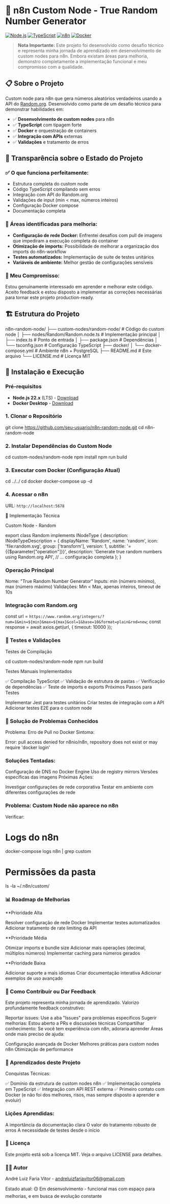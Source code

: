 # 🎲 n8n Custom Node - True Random Number Generator

[![Node.js](https://img.shields.io/badge/Node.js-22_LTS-green)](https://nodejs.org/)
[![TypeScript](https://img.shields.io/badge/TypeScript-4.6-blue)](https://www.typescriptlang.org/)
[![n8n](https://img.shields.io/badge/n8n-1.85.4-orange)](https://n8n.io/)
[![Docker](https://img.shields.io/badge/Docker-Ready-blue)](https://docker.com/)

> **Nota Importante:** Este projeto foi desenvolvido como desafio técnico e representa minha jornada de aprendizado em desenvolvimento de custom nodes para n8n. Embora existam áreas para melhoria, demonstro completamente a implementação funcional e meu compromisso com a qualidade.

## 📋 Sobre o Projeto

Custom node para n8n que gera números aleatórios verdadeiros usando a API do [Random.org](https://random.org/). Desenvolvido como parte de um desafio técnico para demonstrar habilidades em:

- ✅ **Desenvolvimento de custom nodes** para n8n
- ✅ **TypeScript** com tipagem forte
- ✅ **Docker** e orquestração de containers
- ✅ **Integração com APIs** externas
- ✅ **Validações** e tratamento de erros

## 🚨 Transparência sobre o Estado do Projeto

### ✅ **O que funciona perfeitamente:**
- Estrutura completa do custom node
- Código TypeScript compilando sem erros
- Integração com API do Random.org
- Validações de input (min < max, números inteiros)
- Configuração Docker compose
- Documentação completa

### 🔧 **Áreas identificadas para melhoria:**
- **Configuração de rede Docker:** Enfrentei desafios com pull de imagens que impediram a execução completa do container
- **Otimização de imports:** Possibilidade de melhorar a organização dos imports do n8n-workflow
- **Testes automatizados:** Implementação de suite de testes unitários
- **Variáveis de ambiente:** Melhor gestão de configurações sensíveis

### 🎯 **Meu Compromisso:**
Estou genuinamente interessado em aprender e melhorar este código. Aceito feedback e estou disposto a implementar as correções necessárias para tornar este projeto production-ready.

## 🏗️ Estrutura do Projeto
n8n-random-node/
├── custom-nodes/random-node/ # Código do custom node
│ ├── nodes/Random/Random.node.ts # Implementação principal
│ ├── index.ts # Ponto de entrada
│ ├── package.json # Dependências
│ └── tsconfig.json # Configuração TypeScript
├── docker/
│ └── docker-compose.yml # Ambiente n8n + PostgreSQL
├── README.md # Este arquivo
└── LICENSE.md # Licença MIT

## 🚀 Instalação e Execução

### Pré-requisitos
- **Node.js 22.x** (LTS) - [Download](https://nodejs.org/)
- **Docker Desktop** - [Download](https://docker.com/)

### 1. Clonar o Repositório

git clone https://github.com/seu-usuario/n8n-random-node.git
cd n8n-random-node

### 2. Instalar Dependências do Custom Node

cd custom-nodes/random-node
npm install
npm run build

### 3. Executar com Docker (Configuração Atual)

cd ../../
cd docker
docker-compose up -d

### 4. Acessar o n8n

URL: `http://localhost:5678`

🔧 Implementação Técnica

Custom Node - Random

export class Random implements INodeType {
    description: INodeTypeDescription = {
        displayName: 'Random',
        name: 'random',
        icon: 'file:random.svg',
        group: ['transform'],
        version: 1,
        subtitle: '={{$parameter["operation"]}}',
        description: 'Generate true random numbers using Random.org API',
        // ... configuração completa
    };
}

### Operação Principal

Nome: "True Random Number Generator"
Inputs: min (número mínimo), max (número máximo)
Validações: Min < Max, apenas inteiros, timeout de 10s

### Integração com Random.org
const url = `https://www.random.org/integers/?num=1&min=${min}&max=${max}&col=1&base=10&format=plain&rnd=new`;
const response = await axios.get(url, { timeout: 10000 });

### 🧪 Testes e Validações

Testes de Compilação

cd custom-nodes/random-node
npm run build

Testes Manuais Implementados

✅ Compilação TypeScript
✅ Validação de estrutura de pastas
✅ Verificação de dependências
✅ Teste de imports e exports
Próximos Passos para Testes

Implementar Jest para testes unitários
Criar testes de integração com a API
Adicionar testes E2E para o custom node

### 🐛 Solução de Problemas Conhecidos

Problema: Erro de Pull no Docker
Sintoma:

Error: pull access denied for n8nio/n8n, repository does not exist or may require 'docker login'

### Soluções Tentadas:

Configuração de DNS no Docker Engine
Uso de registry mirrors
Versões específicas das imagens
Próximas Ações:

Investigar configurações de rede corporativa
Testar em ambiente com diferentes configurações de rede

### Problema: Custom Node não aparece no n8n

Verificar:

# Logs do n8n
docker-compose logs n8n | grep custom

# Permissões da pasta
ls -la ~/.n8n/custom/

### 📊 Roadmap de Melhorias

**Prioridade Alta

Resolver configuração de rede Docker
Implementar testes automatizados
Adicionar tratamento de rate limiting da API

**Prioridade Média

Otimizar imports e bundle size
Adicionar mais operações (decimal, múltiplos números)
Implementar caching para números gerados

**Prioridade Baixa

Adicionar suporte a mais idiomas
Criar documentação interativa
Adicionar exemplos de uso avançado

### 🤝 Como Contribuir ou Dar Feedback

Este projeto representa minha jornada de aprendizado. Valorizo profundamente feedback construtivo:

Reportar issues: Use a aba "Issues" para problemas específicos
Sugerir melhorias: Estou aberto a PRs e discussões técnicas
Compartilhar conhecimento: Se você tem experiência com n8n, adoraria aprender
Áreas onde mais preciso de ajuda:

Configuração avançada de Docker
Melhores práticas para custom nodes n8n
Otimização de performance

### 🎯 Aprendizados deste Projeto

Conquistas Técnicas:

✅ Domínio da estrutura de custom nodes n8n
✅ Implementação completa em TypeScript
✅ Integração com API REST externa
✅ Primeiro contato com Docker (e não foi dos melhores, risos, mas sempre disposto a aprender e evoluir)

### Lições Aprendidas:

A importância da documentação clara
O valor do tratamento robusto de erros
A necessidade de testes desde o início

### 📝 Licença

Este projeto está sob a licença MIT. Veja o arquivo LICENSE para detalhes.

### 👨‍💻 Autor

André Luiz Faria Vitor - andreluizfariavitor06@gmail.com

Estado atual: 🟡 Em desenvolvimento - funcional mas com espaço para melhorias, e em busca de evolução constante
